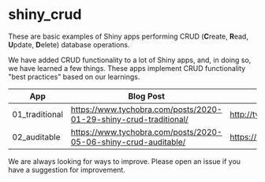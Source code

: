 # shiny_crud

These are basic examples of Shiny apps performing CRUD (**C**reate, **R**ead, **U**pdate, **D**elete) database operations.

We have added CRUD functionality to a lot of Shiny apps, and, in doing so, we have learned a few things.  These apps implement CRUD functionality "best practices" based on our learnings.  

|  App | Blog Post | Live App |
|------|-----------|----------|
| 01_traditional| https://www.tychobra.com/posts/2020-01-29-shiny-crud-traditional/ | http://tychobra.shinyapps.io/crud_traditional |
| 02_auditable | https://www.tychobra.com/posts/2020-05-06-shiny-crud-auditable/ | https://tychobra.shinyapps.io/crud_auditable/ |

We are always looking for ways to improve.  Please open an issue if you have a suggestion for improvement.

